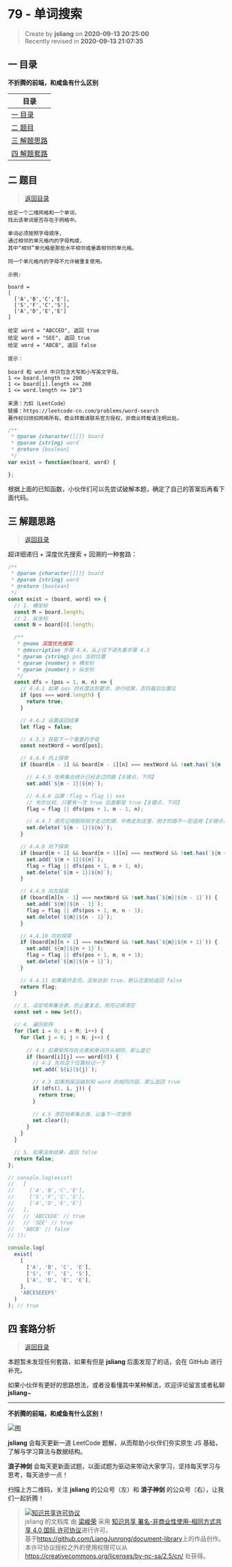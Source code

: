 79 - 单词搜索
===

> Create by **jsliang** on **2020-09-13 20:25:00**  
> Recently revised in **2020-09-13 21:07:35**

## <a name="chapter-one" id="chapter-one"></a>一 目录

**不折腾的前端，和咸鱼有什么区别**

| 目录 |
| --- |
| [一 目录](#chapter-one) |
| <a name="catalog-chapter-two" id="catalog-chapter-two"></a>[二 题目](#chapter-two) |
| <a name="catalog-chapter-three" id="catalog-chapter-three"></a>[三 解题思路](#chapter-three) |
| <a name="catalog-chapter-four" id="catalog-chapter-four"></a>[四 解题套路](#chapter-four) |

## <a name="chapter-two" id="chapter-two"></a>二 题目

> [返回目录](#chapter-one)

```
给定一个二维网格和一个单词，
找出该单词是否存在于网格中。

单词必须按照字母顺序，
通过相邻的单元格内的字母构成，
其中“相邻”单元格是那些水平相邻或垂直相邻的单元格。

同一个单元格内的字母不允许被重复使用。

示例:

board =
[
  ['A','B','C','E'],
  ['S','F','C','S'],
  ['A','D','E','E']
]

给定 word = "ABCCED", 返回 true
给定 word = "SEE", 返回 true
给定 word = "ABCB", 返回 false

提示：

board 和 word 中只包含大写和小写英文字母。
1 <= board.length <= 200
1 <= board[i].length <= 200
1 <= word.length <= 10^3

来源：力扣（LeetCode）
链接：https://leetcode-cn.com/problems/word-search
著作权归领扣网络所有。商业转载请联系官方授权，非商业转载请注明出处。
```

```js
/**
 * @param {character[][]} board
 * @param {string} word
 * @return {boolean}
 */
var exist = function(board, word) {

};
```

根据上面的已知函数，小伙伴们可以先尝试破解本题，确定了自己的答案后再看下面代码。

## <a name="chapter-three" id="chapter-three"></a>三 解题思路

> [返回目录](#chapter-one)

超详细递归 + 深度优先搜索 + 回溯的一种套路：

```js
/**
 * @param {character[][]} board
 * @param {string} word
 * @return {boolean}
 */
const exist = (board, word) => {
  // 1. 横坐标
  const M = board.length;
  // 2. 纵坐标
  const N = board[0].length;

  /**
   * @name 深度优先搜索
   * @description 步骤 4.4，从上往下读先看步骤 4.3
   * @param {string} pos 当前位置
   * @param {number} m 横坐标
   * @param {number} n 纵坐标
   */
  const dfs = (pos = 1, m, n) => {
    // 4.4.1 如果 pos 的长度达到要求，进行结算，否则最后位置见
    if (pos === word.length) {
      return true;
    }

    // 4.4.2 设置返回结果
    let flag = false;

    // 4.3.3 获取下一个需要的字母
    const nextWord = word[pos];

    // 4.4.4 向上探索
    if (board[m - 1] && board[m - 1][n] === nextWord && !set.has(`${m - 1}|${n}`)) {

      // 4.4.5 哈希集合统计已经走过的路【关键点，下同】
      set.add(`${m - 1}|${n}`);

      // 4.4.6 运算：flag = flag || xxx
      // 布尔比较，只要有一次 true 后面都是 true【关键点，下同】
      flag = flag || dfs(pos + 1, m - 1, n);

      // 4.4.7 用完记得删除刚才走过的键，毕竟走到这里，刚才的路不一定适用【关键点，下同】
      set.delete(`${m - 1}|${n}`);
    }

    // 4.4.8 向下探索
    if (board[m + 1] && board[m + 1][n] === nextWord && !set.has(`${m + 1}|${n}`)) {
      set.add(`${m + 1}|${n}`);
      flag = flag || dfs(pos + 1, m + 1, n);
      set.delete(`${m + 1}|${n}`);
    }

    // 4.4.9 向左探索
    if (board[m][n - 1] === nextWord && !set.has(`${m}|${n - 1}`)) {
      set.add(`${m}|${n - 1}`);
      flag = flag || dfs(pos + 1, m, n - 1);
      set.delete(`${m}|${n - 1}`);
    }

    // 4.4.10 向右探索
    if (board[m][n + 1] === nextWord && !set.has(`${m}|${n + 1}`)) {
      set.add(`${m}|${n + 1}`);
      flag = flag || dfs(pos + 1, m, n + 1);
      set.delete(`${m}|${n + 1}`);
    }

    // 4.4.11 如果最终走完，没有达到 true，默认还是给返回 false
    return flag;
  }

  // 3. 设定哈希集合表，防止重复走，用完记得清空
  const set = new Set();

  // 4. 遍历矩阵
  for (let i = 0; i < M; i++) {
    for (let j = 0; j < N; j++) {
      
      // 4.1 如果矩阵存在元素和单词开头相同，那么盘它
      if (board[i][j] === word[0]) {
        // 4.2 先将这个位置标记一下
        set.add(`${i}|${j}`);

        // 4.3 如果狗屎运碰到和 word 的相同内容，那么返回 true
        if (dfs(1, i, j)) {
          return true;
        }
        
        // 4.5 清空哈希集合表，以备下一次使用
        set.clear();
      }
    }
  }

  // 5. 如果没有结果，返回 false
  return false;
};

// console.log(exist(
//   [
//     ['A','B','C','E'],
//     ['S','F','C','S'],
//     ['A','D','E','E']
//   ],
//   // 'ABCCEDE' // true
//   // 'SEE' // true
//   'ABCB' // false
// ));

console.log(
  exist(
    [
      ['A', 'B', 'C', 'E'],
      ['S', 'F', 'E', 'S'],
      ['A', 'D', 'E', 'E'],
    ],
    'ABCESEEEFS'
  )
); // true
```

## <a name="chapter-four" id="chapter-four"></a>四 套路分析

> [返回目录](#chapter-one)

本题暂未发现任何套路，如果有但是 **jsliang** 后面发现了的话，会在 GitHub 进行补充。

如果小伙伴有更好的思路想法，或者没看懂其中某种解法，欢迎评论留言或者私聊 **jsliang**~

---

**不折腾的前端，和咸鱼有什么区别！**

![图](https://github.com/LiangJunrong/document-library/blob/master/public-repertory/img/z-index-small.png?raw=true)

**jsliang** 会每天更新一道 LeetCode 题解，从而帮助小伙伴们夯实原生 JS 基础，了解与学习算法与数据结构。

**浪子神剑** 会每天更新面试题，以面试题为驱动来带动大家学习，坚持每天学习与思考，每天进步一点！

扫描上方二维码，关注 **jsliang** 的公众号（左）和 **浪子神剑** 的公众号（右），让我们一起折腾！

> <a rel="license" href="http://creativecommons.org/licenses/by-nc-sa/4.0/"><img alt="知识共享许可协议" style="border-width:0" src="https://i.creativecommons.org/l/by-nc-sa/4.0/88x31.png" /></a><br /><span xmlns:dct="http://purl.org/dc/terms/" property="dct:title">jsliang 的文档库</span> 由 <a xmlns:cc="http://creativecommons.org/ns#" href="https://github.com/LiangJunrong/document-library" property="cc:attributionName" rel="cc:attributionURL">梁峻荣</a> 采用 <a rel="license" href="http://creativecommons.org/licenses/by-nc-sa/4.0/">知识共享 署名-非商业性使用-相同方式共享 4.0 国际 许可协议</a>进行许可。<br />基于<a xmlns:dct="http://purl.org/dc/terms/" href="https://github.com/LiangJunrong/document-library" rel="dct:source">https://github.com/LiangJunrong/document-library</a>上的作品创作。<br />本许可协议授权之外的使用权限可以从 <a xmlns:cc="http://creativecommons.org/ns#" href="https://creativecommons.org/licenses/by-nc-sa/2.5/cn/" rel="cc:morePermissions">https://creativecommons.org/licenses/by-nc-sa/2.5/cn/</a> 处获得。
